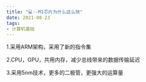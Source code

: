 ```yaml
---
title: "💻--M1芯片为什么这么快"
date: 2021-08-23
tags: 
- 计算机基础
---
```

1.采用ARM架构，采用了新的指令集

2.CPU，GPU，共用内存，减少总线带来的数据传输延迟

3.采用5nm技术，更多的二极管，更强大的运算量
